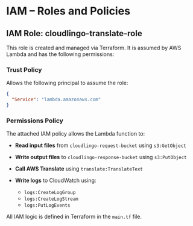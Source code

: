 # IAM – Roles and Policies

## IAM Role: cloudlingo-translate-role

This role is created and managed via Terraform. It is assumed by AWS Lambda and has the following permissions:

### Trust Policy

Allows the following principal to assume the role:

```json
{
  "Service": "lambda.amazonaws.com"
}
```

### Permissions Policy

The attached IAM policy allows the Lambda function to:

* **Read input files** from `cloudlingo-request-bucket` using `s3:GetObject`
* **Write output files** to `cloudlingo-response-bucket` using `s3:PutObject`
* **Call AWS Translate** using `translate:TranslateText`
* **Write logs** to CloudWatch using:

  * `logs:CreateLogGroup`
  * `logs:CreateLogStream`
  * `logs:PutLogEvents`

All IAM logic is defined in Terraform in the `main.tf` file.
